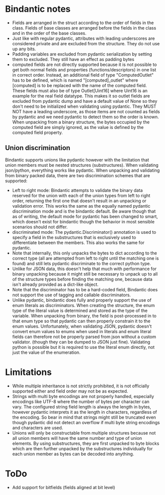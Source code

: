 # Bindantic notes

- Fields are arranged in the struct according to the order of fields in the class. Fields of base classes are arranged before the fields in the class and in the order of the base classes.
- Just like with regular pydantic, attributes with leading underscores are considered private and are excluded from the structure. They do not use up any bits.
- Padding variables are excluded from pydantic serialization by setting them to excluded. They still have an effect as padding bytes
- computed fields are not directly supported because it is not possible to get both normal fields and properties (functions/descriptors) in one list in correct order. Instead, an additional field of type "ComputedOutlet" has to be defined, which is named "[computed]_outlet" where [computed] is to be replaced with the name of the computed field. These fields must also be of type Outlet[Uint16] where Uint16 is an example for the real field datatype. This makes it so outlet fields are excluded from pydantic dump and have a default value of None so they don't need to be initialized when validating using pydantic. They MUST NOT have a leading underscore, as those items are not counted as fields by pydantic and we need pydantic to detect them so the order is known. When unpacking from a binary structure, the bytes occupied by the computed field are simply ignored, as the value is defined by the computed field property.

## Union discrimination

Bindantic supports unions like pydantic however with the limitation that union members must be nested structures (substructures). When validating json/python, everything works like pydantic. When unpacking and validating from binary packed data, there are two discrimination schemes that are supported:
 
- Left to right mode: Bindantic attempts to validate the binary data reserved for the union with each of the union types from left to right order, returning the first one that doesn't result in an unpacking or validation error. This works the same as the equally named pydantic discrimination mode and is the bindantic default. Be aware though that as of writing, the default mode for pydantic has been changed to smart, which doesn't exist for bindantic though the behavior in most sensible scenarios should not differ.
- discriminated mode: The pydantic.Discriminator() annotation is used to specify a field in the substructures that is exclusively used to differentiate between the members. This also works the same for pydantic. 
 - Note that internally, this only unpacks the bytes to dict according to the correct type (all are attempted from left to right until the matching one is found) and still lets pydantic discriminate to the correct python type. 
  - Unlike for JSON data, this doesn't help that much with performance for binary unpacking because it might still be necessary to unpack up to all of the structure types before finding the matching one, because data isn't already provided as a dict-like object. 
  - Note that the discriminator has to be a hard-coded field, Bindantic does not support the use of tagging and callable discriminators.
  - Unlike pydantic, bindantic does fully and properly support the use of enum literals as discriminators. When creating the structure, the enum type of the literal value is determined and stored as the type of the variable. When unpacking from binary, the field is post-processed in to that enum type so that pydantic can then properly constrain it to the enum values. Unfortunately, when validating JSON, pydantic doesn't convert enum values to enums when used in literals and enum literal fields can therefore not be properly parsed from json without a custom validator. (though they can be dumped to JSON just fine). Validating python is possible but it is required to use the literal enum directly, not just the value of the enumeration.

# Limitations

- While multiple inheritance is not strictly prohibited, it is not officially supported either and field order may not be as expected.
- Strings with multi byte encodings are not properly handled, especially encodings like UTF-8 where the number of bytes per character can vary. The configured string field length is always the length in bytes, however pydantic interprets it as the length in characters, regardless of the encoding. So bear in mind that strings might still be truncated even though pydantic did not detect an overflow if multi byte string encodings and characters are used.
- Unions will only be constructable from multiple structures because not all union members will have the same number and type of union elements. By using substructures, they are first unpacked to byte blocks which are then further unpacked by the substructures individually for each union member as bytes can be decoded into anything. 

# ToDo

- Add support for bitfields (fields aligned at bit level)